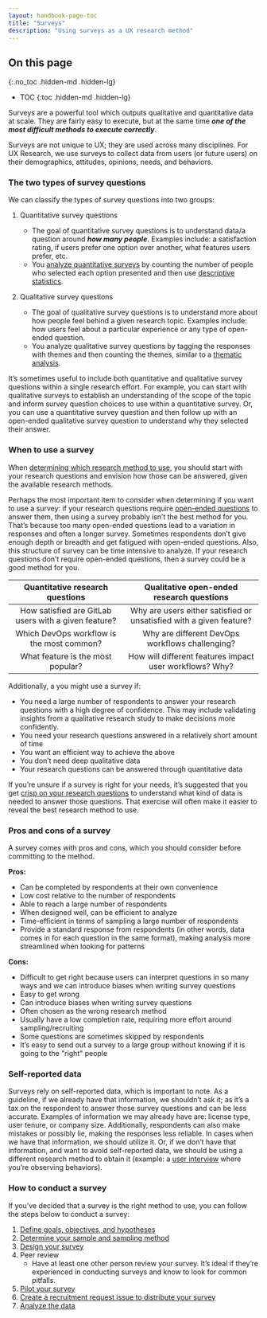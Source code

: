 ```yaml
---
layout: handbook-page-toc
title: "Surveys"
description: "Using surveys as a UX research method"
---
```


## On this page
{:.no_toc .hidden-md .hidden-lg}

- TOC
{:toc .hidden-md .hidden-lg}

Surveys are a powerful tool which outputs qualitative and quantitative data at scale. They are fairly easy to execute, but at the same time **_one of the most difficult methods to execute correctly_**. 

Surveys are not unique to UX; they are used across many disciplines. For UX Research, we use surveys to collect data from users (or future users) on their demographics, attitudes, opinions, needs, and behaviors.  

### The two types of survey questions
We can classify the types of survey questions into two groups: 

1. Quantitative survey questions
     - The goal of quantitative survey questions is to understand data/a question around **_how many people_**.  Examples include: a satisfaction rating, if users prefer one option over another, what features users prefer, etc.
     - You [analyze quantitative surveys](/handbook/product/ux/ux-research/quantitative-data/) by counting the number of people who selected each option presented and then use [descriptive statistics](https://www.qualtrics.com/experience-management/research/descriptive-research/).  

2. Qualitative survey questions
     - The goal of qualitative survey questions is to understand more about how people feel behind a given research topic.  Examples include: how users feel about a particular experience or any type of open-ended question.
     - You analyze qualitative survey questions by tagging the responses with themes and then counting the themes, similar to a [thematic analysis](https://www.nngroup.com/articles/thematic-analysis/).

It’s sometimes useful to include both quantitative and qualitative survey questions within a single research effort.  For example, you can start with qualitative surveys to establish an understanding of the scope of the topic and inform survey question choices to use within a quantitative survey. Or, you can use a quantitative survey question and then follow up with an open-ended qualitative survey question to understand why they selected their answer. 

### When to use a survey 
When [determining which research method to use](/handbook/product/ux/ux-research/choosing-a-research-methodology/), you should start with your research questions and envision how those can be answered, given the available research methods. 

Perhaps the most important item to consider when determining if you want to use a survey: if your research questions require [open-ended questions](https://www.nngroup.com/articles/open-ended-questions/) to answer them, then using a survey probably isn’t the best method for you. That’s because too many open-ended questions lead to a variation in responses and often a longer survey. Sometimes respondents don’t give enough depth or breadth and get fatigued with open-ended questions. Also, this structure of survey can be time intensive to analyze. If your research questions don’t require open-ended questions, then a survey could be a good method for you.

|         **Quantitative research questions**         |            **Qualitative open-ended research questions**            |
|:----------------------------------------------------:|:-------------------------------------------------------------------:|
| How satisfied are GitLab users with a given feature? | Why are users either satisfied or unsatisfied with a given feature? |
| Which DevOps workflow is the most common?            | Why are different DevOps workflows challenging?                     |
| What feature is the most popular?                    | How will different features impact user workflows? Why?             |

Additionally, a you might use a survey if:
- You need a large number of respondents to answer your research questions with a high degree of confidence. This may include validating insights from a qualitative research study to make decisions more confidently. 
- You need your research questions answered in a relatively short amount of time
- You want an efficient way to achieve the above
- You don’t need deep qualitative data
- Your research questions can be answered through quantitative data


If you’re unsure if a survey is right for your needs, it’s suggested that you get [crisp on your research questions](/handbook/product/ux/ux-research/defining-goals-objectives-and-hypotheses/#step-2---start-populating-questions-we-need-answers-to) to understand what kind of data is needed to answer those questions. That exercise will often make it easier to reveal the best research method to use. 

### Pros and cons of a survey
A survey comes with pros and cons, which you should consider before committing to the method.

**Pros:**
- Can be completed by respondents at their own convenience
- Low cost relative to the number of respondents
- Able to reach a large number of respondents
- When designed well, can be efficient to analyze
- Time-efficient in terms of sampling a large number of respondents
- Provide a standard response from respondents (in other words, data comes in for each question in the same format), making analysis more streamlined when looking for patterns


**Cons:**
- Difficult to get right because users can interpret questions in so many ways and we can introduce biases when writing survey questions
- Easy to get wrong
- Can introduce biases when writing survey questions
- Often chosen as the wrong research method
- Usually have a low completion rate, requiring more effort around sampling/recruiting
- Some questions are sometimes skipped by respondents
- It’s easy to send out a survey to a large group without knowing if it is going to the "right" people

### Self-reported data

Surveys rely on self-reported data, which is important to note.  As a guideline, if we already have that information, we shouldn’t ask it; as it’s a tax on the respondent to answer those survey questions and can be less accurate. Examples of information we may already have are:  license type, user tenure, or company size. Additionally, respondents can also make mistakes or possibly lie, making the responses less reliable.   In cases when we have that information, we should utilize it.  Or, if we don’t have that information, and want to avoid self-reported data, we should be using a different research method to obtain it (example: a [user interview](/handbook/product/ux/ux-research/facilitating-user-interviews/) where you’re observing behaviors). 

### How to conduct a survey
If you’ve decided that a survey is the right method to use, you can follow the steps below to conduct a survey:
1. [Define goals, objectives, and hypotheses](/handbook/product/ux/ux-research/defining-goals-objectives-and-hypotheses/)
1. [Determine your sample and sampling method](/handbook/product/ux/ux-research/surveys/sample-sizes-for-surveys/)
1. [Design your survey](/handbook/product/ux/ux-research/surveys/designing-your-survey/)
1. Peer review
     - Have at least one other person review your survey.  It’s ideal if they’re experienced in conducting surveys and know to look for common pitfalls.
1. [Pilot your survey ](/handbook/product/ux/ux-research/surveys/piloting-your-survey/)
1. [Create a recruitment request issue to distribute your survey](/handbook/product/ux/ux-research/recruiting-participants/#open-a-recruitment-request-issue)
1. [Analyze the data](/handbook/product/ux/ux-research/quantitative-data/)


